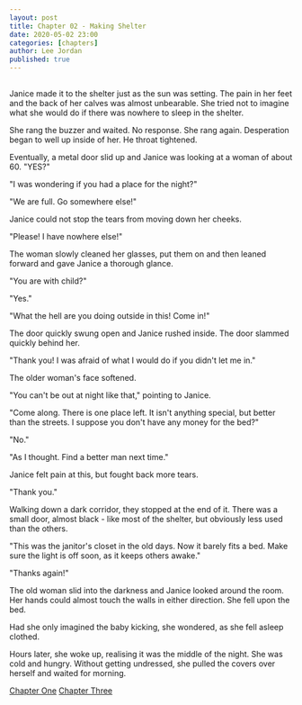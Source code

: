 ```yaml
---
layout: post
title: Chapter 02 - Making Shelter
date: 2020-05-02 23:00
categories: [chapters]
author: Lee Jordan
published: true
---
```


<h2></h2>

Janice made it to the shelter just as the sun was setting. The pain in her feet and the back of her calves was almost unbearable. She tried not to imagine what she would do if there was nowhere to sleep in the shelter.

She rang the buzzer and waited. No response. She rang again. Desperation began to well up inside of her. He throat tightened. 

Eventually, a metal door slid up and Janice was looking at a woman of about 60. "YES?"

"I was wondering if you had a place for the night?"

"We are full. Go somewhere else!"

Janice could not stop the tears from moving down her cheeks.

"Please! I have nowhere else!"

The woman slowly cleaned her glasses, put them on and then leaned forward and gave Janice a thorough glance.

"You are with child?"

"Yes."

"What the hell are you doing outside in this! Come in!"

The door quickly swung open and Janice rushed inside. The door slammed quickly behind her.

"Thank you! I was afraid of what I would do if you didn't let me in."

The older woman's face softened. 

"You can't be out at night like that," pointing to Janice. 

"Come along. There is one place left. It isn't anything special, but better than the streets. I suppose you don't have any money for the bed?"

"No."

"As I thought. Find a better man next time."

Janice felt pain at this, but fought back more tears.

"Thank you."

Walking down a dark corridor, they stopped at the end of it. There was a small door, almost black - like most of the shelter, but obviously less used than the others.

"This was the janitor's closet in the old days. Now it barely fits a bed. Make sure the light is off soon, as it keeps others awake."

"Thanks again!"

The old woman slid into the darkness and Janice looked around the room. Her hands could almost touch the walls in either direction. She fell upon the bed.

Had she only imagined the baby kicking, she wondered, as she fell asleep clothed.

Hours later, she woke up, realising it was the middle of the night. She was cold and hungry. Without getting undressed, she pulled the covers over herself and waited for morning. 

<div class="pagination">
    <a class="pagination-item older" href="https://therapy.geraldleejordan.com/chapter-01/">Chapter One</a>
      <a class="pagination-item newer" href="https://therapy.geraldleejordan.com/chapter-03/">Chapter Three</a>
</div>

